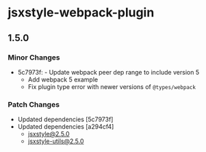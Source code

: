 # jsxstyle-webpack-plugin

## 1.5.0

### Minor Changes

- 5c7973f: - Update webpack peer dep range to include version 5
  - Add webpack 5 example
  - Fix plugin type error with newer versions of `@types/webpack`

### Patch Changes

- Updated dependencies [5c7973f]
- Updated dependencies [a294cf4]
  - jsxstyle@2.5.0
  - jsxstyle-utils@2.5.0
